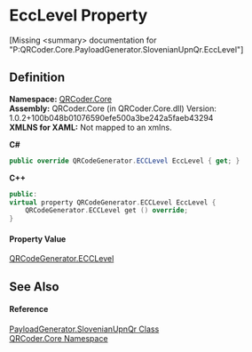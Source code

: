 # EccLevel Property


\[Missing &lt;summary&gt; documentation for "P:QRCoder.Core.PayloadGenerator.SlovenianUpnQr.EccLevel"\]



## Definition
**Namespace:** <a href="N_QRCoder_Core.md">QRCoder.Core</a>  
**Assembly:** QRCoder.Core (in QRCoder.Core.dll) Version: 1.0.2+100b048b01076590efe500a3be242a5faeb43294  
**XMLNS for XAML:** Not mapped to an xmlns.

**C#**
``` C#
public override QRCodeGenerator.ECCLevel EccLevel { get; }
```
**C++**
``` C++
public:
virtual property QRCodeGenerator.ECCLevel EccLevel {
	QRCodeGenerator.ECCLevel get () override;
}
```



#### Property Value
<a href="T_QRCoder_Core_QRCodeGenerator_ECCLevel.md">QRCodeGenerator.ECCLevel</a>

## See Also


#### Reference
<a href="T_QRCoder_Core_PayloadGenerator_SlovenianUpnQr.md">PayloadGenerator.SlovenianUpnQr Class</a>  
<a href="N_QRCoder_Core.md">QRCoder.Core Namespace</a>  
